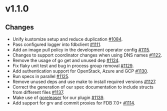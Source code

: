 # v1.1.0

## Changes

* Unify kustomize setup and reduce duplication [#1084](https://github.com/FoundationDB/fdb-kubernetes-operator/pull/1084).
* Pass configured logger into fdbclient [#1111](https://github.com/FoundationDB/fdb-kubernetes-operator/pull/1111).
* Add an image pull policy in the development operator config [#1115](https://github.com/FoundationDB/fdb-kubernetes-operator/pull/1115).
* Changes to support coordinator changes when using DNS names [#1122](https://github.com/FoundationDB/fdb-kubernetes-operator/pull/1122).
* Remove the usage of go get and unused dep [#1124](https://github.com/FoundationDB/fdb-kubernetes-operator/pull/1124).
* Fix flaky unit test and bug in process group removal [#1129](https://github.com/FoundationDB/fdb-kubernetes-operator/pull/1129).
* Add authentication support for OpenStack, Azure and GCP [#1130](https://github.com/FoundationDB/fdb-kubernetes-operator/pull/1130).
* Run specs in parallel [#1125](https://github.com/FoundationDB/fdb-kubernetes-operator/pull/1125).
* Remove unused deps and use make to install required versions [#1127](https://github.com/FoundationDB/fdb-kubernetes-operator/pull/1127).
* Correct the generation of our spec documentation to include structs from different files [#1137](https://github.com/FoundationDB/fdb-kubernetes-operator/pull/1137).
* Make use of [goreleaser](https://goreleaser.com) for our plugin [#1139](https://github.com/FoundationDB/fdb-kubernetes-operator/pull/1139).
* Add support for grv and commit proxies for FDB 7.0+ [#1114](https://github.com/FoundationDB/fdb-kubernetes-operator/pull/1114).
